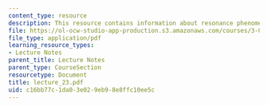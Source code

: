 ```yaml
---
content_type: resource
description: This resource contains information about resonance phenomena.
file: https://ol-ocw-studio-app-production.s3.amazonaws.com/courses/3-016-mathematics-for-materials-scientists-and-engineers-fall-2005/c16bb77c1da03e029eb98e8ffc10ee5c_lecture_23.pdf
file_type: application/pdf
learning_resource_types:
- Lecture Notes
parent_title: Lecture Notes
parent_type: CourseSection
resourcetype: Document
title: lecture_23.pdf
uid: c16bb77c-1da0-3e02-9eb9-8e8ffc10ee5c
---
```


